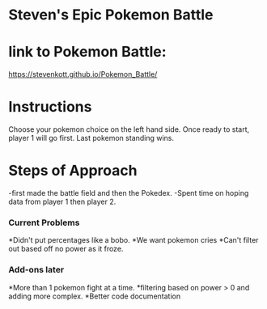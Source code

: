 # Steven's Epic Pokemon Battle

# link to Pokemon Battle:
 https://stevenkott.github.io/Pokemon_Battle/

 # Instructions

Choose your pokemon choice on the left hand side. Once ready to start, player 1 will go first. Last pokemon standing wins.
# Steps of Approach
-first made the battle field and then the Pokedex.
-Spent time on hoping data from player 1 then player 2.

### Current Problems 
*Didn't put percentages like a bobo.
*We want pokemon cries
*Can't filter out based off no power as it froze.

### Add-ons later
*More than 1 pokemon fight at a time.
*filtering based on power > 0 and adding more complex.
*Better code documentation